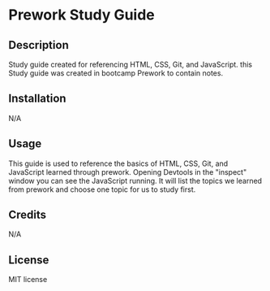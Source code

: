 # Prework Study Guide 
## Description

Study guide created for referencing HTML, CSS, Git, and JavaScript. this Study guide was created in bootcamp Prework to contain notes.

## Installation

N/A

## Usage

This guide is used to reference the basics of HTML, CSS, Git, and JavaScript learned through prework. Opening Devtools in the "inspect" window you can see the JavaScript running. It will list the topics we learned from prework and choose one topic for us to study first. 



## Credits

N/A

## License

MIT license 